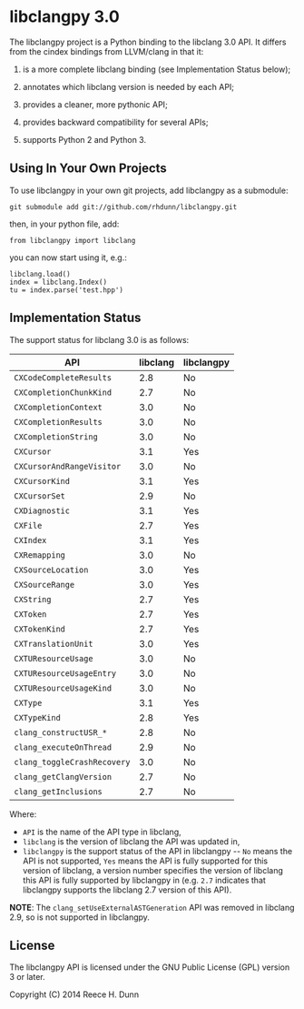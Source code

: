 # libclangpy 3.0

The libclangpy project is a Python binding to the libclang 3.0 API. It differs
from the cindex bindings from LLVM/clang in that it:

1.  is a more complete libclang binding (see Implementation Status below);

2.  annotates which libclang version is needed by each API;

3.  provides a cleaner, more pythonic API;

4.  provides backward compatibility for several APIs;

5.  supports Python 2 and Python 3.

## Using In Your Own Projects

To use libclangpy in your own git projects, add libclangpy as a submodule:

	git submodule add git://github.com/rhdunn/libclangpy.git

then, in your python file, add:

	from libclangpy import libclang

you can now start using it, e.g.:

	libclang.load()
	index = libclang.Index()
	tu = index.parse('test.hpp')

## Implementation Status

The support status for libclang 3.0 is as follows:

| API                     | libclang | libclangpy |
|-------------------------|----------|------------|
| `CXCodeCompleteResults` | 2.8      | No         |
| `CXCompletionChunkKind` | 2.7      | No         |
| `CXCompletionContext`   | 3.0      | No         |
| `CXCompletionResults`   | 3.0      | No         |
| `CXCompletionString`    | 3.0      | No         |
| `CXCursor`              | 3.1      | Yes        |
| `CXCursorAndRangeVisitor`| 3.0     | No         |
| `CXCursorKind`          | 3.1      | Yes        |
| `CXCursorSet`           | 2.9      | No         |
| `CXDiagnostic`          | 3.1      | Yes        |
| `CXFile`                | 2.7      | Yes        |
| `CXIndex`               | 3.1      | Yes        |
| `CXRemapping`           | 3.0      | No         |
| `CXSourceLocation`      | 3.0      | Yes        |
| `CXSourceRange`         | 3.0      | Yes        |
| `CXString`              | 2.7      | Yes        |
| `CXToken`               | 2.7      | Yes        |
| `CXTokenKind`           | 2.7      | Yes        |
| `CXTranslationUnit`     | 3.0      | Yes        |
| `CXTUResourceUsage`     | 3.0      | No         |
| `CXTUResourceUsageEntry`| 3.0      | No         |
| `CXTUResourceUsageKind` | 3.0      | No         |
| `CXType`                | 3.1      | Yes        |
| `CXTypeKind`            | 2.8      | Yes        |
| `clang_constructUSR_*`  | 2.8      | No         |
| `clang_executeOnThread` | 2.9      | No         |
| `clang_toggleCrashRecovery` | 3.0  | No         |
| `clang_getClangVersion` | 2.7      | No         |
| `clang_getInclusions`   | 2.7      | No         |

Where:
*  `API` is the name of the API type in libclang,
*  `libclang` is the version of libclang the API was updated in,
*  `libclangpy` is the support status of the API in libclangpy -- `No` means
   the API is not supported, `Yes` means the API is fully supported for this
   version of libclang, a version number specifies the version of libclang
   this API is fully supported by libclangpy in (e.g. `2.7` indicates that
   libclangpy supports the libclang 2.7 version of this API).

__NOTE__: The `clang_setUseExternalASTGeneration` API was removed in libclang
2.9, so is not supported in libclangpy.

## License

The libclangpy API is licensed under the GNU Public License (GPL) version 3 or
later.

Copyright (C) 2014 Reece H. Dunn
